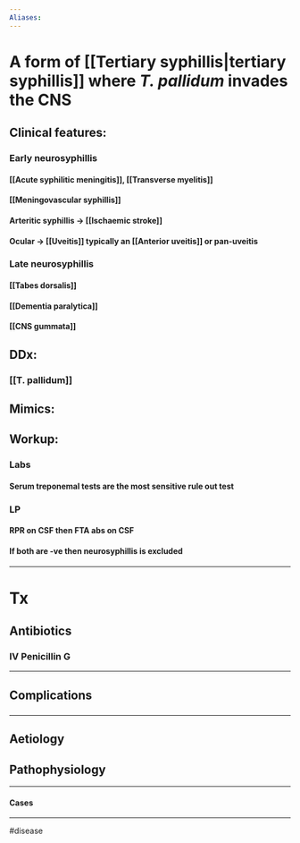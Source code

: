 ```yaml
---
Aliases:
---
```

# A form of [[Tertiary syphillis|tertiary syphillis]] where *T. pallidum* invades the CNS 
## Clinical features:
### Early neurosyphillis
#### [[Acute syphilitic meningitis]], [[Transverse myelitis]]
#### [[Meningovascular syphillis]]
#### Arteritic syphillis -> [[Ischaemic stroke]]
#### Ocular -> [[Uveitis]] typically an [[Anterior uveitis]] or pan-uveitis
### Late neurosyphillis
#### [[Tabes dorsalis]]
#### [[Dementia paralytica]]
#### [[CNS gummata]]
## DDx:
### [[T. pallidum]]
## Mimics:
###
## Workup:
### Labs
#### Serum treponemal tests are the most sensitive rule out test
### LP
#### RPR on CSF then FTA abs on CSF
#### If both are -ve then neurosyphillis is excluded
---
# Tx
## Antibiotics
### IV Penicillin G 

---
## Complications
###

---
## Aetiology
## Pathophysiology

---
#### Cases


---
#disease 